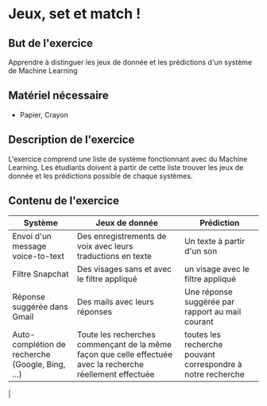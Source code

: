 # Jeux, set et match !

## But de l'exercice

Apprendre à distinguer les jeux de donnée et les prédictions d'un système de Machine Learning

## Matériel nécessaire

-   Papier, Crayon

## Description de l'exercice

L'exercice comprend une liste de système fonctionnant avec du Machine Learning. Les étudiants doivent à partir de cette liste trouver les jeux de donnée et les prédictions possible de chaque systèmes.

## Contenu de l'exercice

| Système | Jeux de donnée | Prédiction |
| ------- | -------------- | ---------- |
| Envoi d'un message voice-to-text | Des enregistrements de voix avec leurs traductions en texte | Un texte à partir d'un son |
| Filtre Snapchat | Des visages sans et avec le filtre appliqué | un visage avec le filtre appliqué |
| Réponse suggérée dans Gmail | Des mails avec leurs réponses | Une réponse suggérée par rapport au mail courant |
| Auto-complétion de recherche (Google, Bing, ...) | Toute les recherches commençant de la même façon que celle effectuée avec la recherche réellement effectuée | toutes les recherche pouvant correspondre à notre recherche
| 

<!--stackedit_data:
eyJoaXN0b3J5IjpbLTE0OTcyMDY0LC0xOTk4MTUyMTA3XX0=
-->